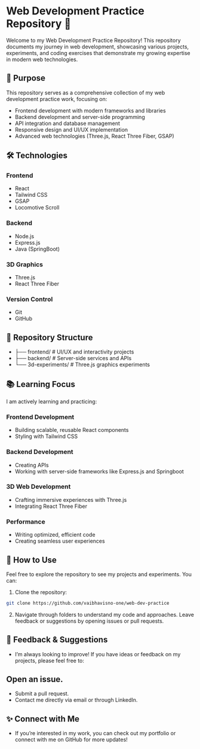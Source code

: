 # Web Development Practice Repository 🚀

Welcome to my Web Development Practice Repository! This repository documents my journey in web development, showcasing various projects, experiments, and coding exercises that demonstrate my growing expertise in modern web technologies.

## 🎯 Purpose

This repository serves as a comprehensive collection of my web development practice work, focusing on:

- Frontend development with modern frameworks and libraries
- Backend development and server-side programming
- API integration and database management
- Responsive design and UI/UX implementation
- Advanced web technologies (Three.js, React Three Fiber, GSAP)

## 🛠️ Technologies

### Frontend
- React
- Tailwind CSS
- GSAP
- Locomotive Scroll

### Backend
- Node.js
- Express.js
- Java (SpringBoot)

### 3D Graphics
- Three.js
- React Three Fiber

### Version Control
- Git
- GitHub

## 📂 Repository Structure
- ├── frontend/           # UI/UX and interactivity projects
- ├── backend/           # Server-side services and APIs
- └── 3d-experiments/    # Three.js graphics experiments








## 📚 Learning Focus

I am actively learning and practicing:

### Frontend Development
- Building scalable, reusable React components
- Styling with Tailwind CSS

### Backend Development
- Creating APIs
- Working with server-side frameworks like Express.js and Springboot

### 3D Web Development
- Crafting immersive experiences with Three.js
- Integrating React Three Fiber

### Performance
- Writing optimized, efficient code
- Creating seamless user experiences

## 🌱 How to Use

Feel free to explore the repository to see my projects and experiments. You can:

1. Clone the repository:
```bash
git clone https://github.com/vaibhavisno-one/web-dev-practice
```


2. Navigate through folders to understand my code and approaches.
Leave feedback or suggestions by opening issues or pull requests.
## 💬 Feedback & Suggestions
- I’m always looking to improve! If you have ideas or feedback on my projects, please feel free to:

## Open an issue.
- Submit a pull request.
- Contact me directly via email or through LinkedIn.
## ✨ Connect with Me

- If you’re interested in my work, you can check out my portfolio or connect with me on GitHub for more updates!

